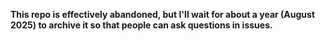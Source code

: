 **This repo is effectively abandoned, but I'll wait for about a year (August 2025)
to archive it so that people can ask questions in issues.**
